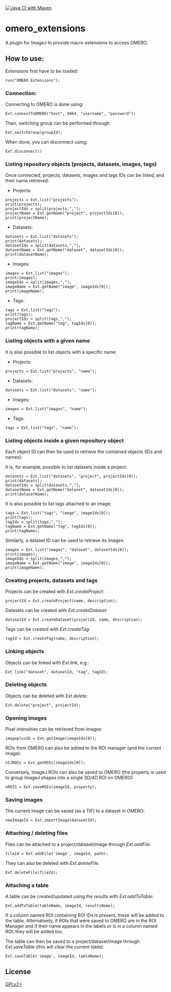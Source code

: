 [![Java CI with Maven](https://github.com/GReD-Clermont/imagej_omero_extensions/actions/workflows/maven.yml/badge.svg)](https://github.com/GReD-Clermont/imagej_omero_extensions/actions/workflows/maven.yml)

# omero_extensions

A plugin for ImageJ to provide macro extensions to access OMERO.

## How to use:

Extensions first have to be loaded:

```
run("OMERO Extensions");
```

### Connection:

Connecting to OMERO is done using:

```
Ext.connectToOMERO("host", 4064, "username", "password");
```

Then, switching group can be performed through:

```
Ext.switchGroup(groupId);
```

When done, you can disconnect using:
```
Ext.disconnect()
```

### Listing repository objects (projects, datasets, images, tags)

Once connected, projects, datasets, images and tags IDs can be listed, and their name retrieved:

* Projects:

```
projects = Ext.list("projects");
print(projects);
projectIds = split(projects,",");
projectName = Ext.getName("project", projectIds[0]);
print(projectName);
```

* Datasets:

```
datasets = Ext.list("datasets");
print(datasets);
datasetIds = split(datasets,",");
datasetName = Ext.getName("dataset", datasetIds[0]);
print(datasetName);
```

* Images:

```
images = Ext.list("images");
print(images);
imageIds = split(images,",");
imageName = Ext.getName("image", imageIds[0]);
print(imageName);
```

* Tags:

```
tags = Ext.list("tags");
print(tags);
projectIds = split(tags,",");
tagName = Ext.getName("tag", tagIds[0]);
print(tagName);
```

### Listing objects with a given name

It is also possible to list objects with a specific name:

* Projects:

```
projects = Ext.list("projects", "name");
```

* Datasets:

```
datasets = Ext.list("datasets", "name");
```

* Images:

```
images = Ext.list("images", "name");
```

* Tags:

```
tags = Ext.list("tags", "name");
```

### Listing objects inside a given repository object

Each object ID can then be used to retrieve the contained objects (IDs and names):

It is, for example, possible to list datasets inside a project:

```
datasets = Ext.list("datasets", "project", projectIds[0]);
print(datasets);
datasetIds = split(datasets,",");
datasetName = Ext.getName("dataset", datasetIds[0]);
print(datasetName);
```

It is also possible to list tags attached to an image:

```
tags = Ext.list("tags", "image", imageIds[0]);
print(tags);
tagIds = split(tags,",");
tagName = Ext.getName("tag", tagIds[0]);
print(tagName);
```

Similarly, a dataset ID can be used to retrieve its images:

```
images = Ext.list("images", "dataset", datasetIds[0]);
print(images);
imageIds = split(images,",");
imageName = Ext.getName("image", imageIds[0]);
print(imageName);
```

### Creating projects, datasets and tags

Projects can be created with *Ext.createProject*:

```
projectId = Ext.createProject(name, description);
```

Datasets can be created with *Ext.createDataset*:

```
datasetId = Ext.createDataset(projectId, name, description);
```

Tags can be created with *Ext.createTag*:

```
tagId = Ext.createTag(name, description);
```

### Linking objects

Objects can be linked with *Ext.link*, e.g.:

```
Ext.link("dataset", datasetId, "tag", tagId);
```

### Deleting objects

Objects can be deleted with *Ext.delete*:

```
Ext.delete("project", projectId);
```

### Opening images

Pixel intensities can be retrieved from images:

```
imageplusID = Ext.getImage(imageIds[0]);
```

ROIs from OMERO can also be added to the ROI manager (and the current image):

```
nIJROIs = Ext.getROIs(imageIds[0]);
```

Conversely, ImageJ ROIs can also be saved to OMERO (the property is used to group ImageJ shapes into a single 3D/4D ROI
on OMERO):

```
nROIS = Ext.saveROIs(imageId, property);
```

### Saving images

The current image can be saved (as a TIF) to a dataset in OMERO:
```
newImageId = Ext.importImage(datasetId);
```

### Attaching / deleting files

Files can be attached to a project/dataset/image through *Ext.addFile*:
```
fileId = Ext.addFile('image', imageId, path);
```

They can also be deleted with *Ext.deleteFile*:
```
Ext.deleteFile(fileId);
```

### Attaching a table

A table can be created/updated using the results with *Ext.addToTable*:
```
Ext.addToTable(tableName, imageId, resultsName);
```
If a column named ROI containing ROI IDs is present, these will be added to the table.
Alternatively, if ROIs that were saved to OMERO are in the ROI Manager 
and if their name appears in the labels or is in a column named ROI, they will be added too.

The table can then be saved to a project/dataset/image through *Ext.saveTable* (this will clear the current table):
```
Ext.saveTable('image', imageId, tableName);

```

## License

[GPLv2+](https://choosealicense.com/licenses/gpl-2.0/)